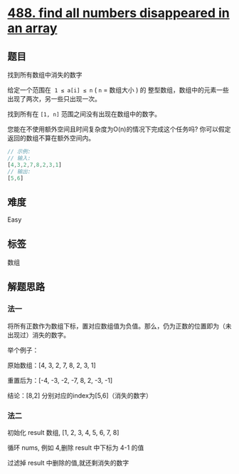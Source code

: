 # [488. find all numbers disappeared in an array](https://leetcode.com/problems/find-all-numbers-disappeared-in-an-array/)

## 题目

找到所有数组中消失的数字

给定一个范围在  `1 ≤ a[i] ≤ n` ( `n` = 数组大小 ) 的 整型数组，数组中的元素一些出现了两次，另一些只出现一次。

找到所有在 `[1, n]` 范围之间没有出现在数组中的数字。

您能在不使用额外空间且时间复杂度为O(n)的情况下完成这个任务吗? 你可以假定返回的数组不算在额外空间内。

```js
// 示例:
// 输入:
[4,3,2,7,8,2,3,1]
// 输出:
[5,6]
```

## 难度

Easy

## 标签

数组

## 解题思路

### 法一

将所有正数作为数组下标，置对应数组值为负值。那么，仍为正数的位置即为（未出现过）消失的数字。

举个例子：

原始数组：[4, 3, 2, 7, 8, 2, 3, 1]

重置后为：[-4, -3, -2, -7, 8, 2, -3, -1]

结论：[8,2] 分别对应的index为[5,6]（消失的数字）

### 法二

初始化 result 数组, [1, 2, 3, 4, 5, 6, 7, 8]

循环 nums, 例如 4,删除 result 中下标为 4-1 的值

过滤掉 result 中删除的值,就还剩消失的数字
